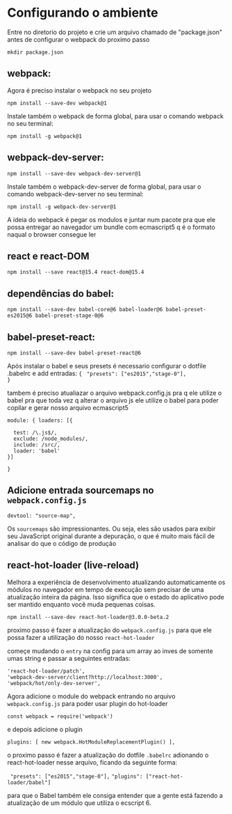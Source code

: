 # Configurando o ambiente

Entre no diretorio do projeto e crie um arquivo chamado de "package.json" antes de configurar o webpack do proximo passo

`mkdir package.json`

## webpack:

Agora é preciso instalar o webpack no seu projeto

`npm install --save-dev webpack@1`

Instale também o webpack de forma global, para usar o comando webpack no seu terminal:

`npm install -g webpack@1`

## webpack-dev-server:

`npm install --save-dev webpack-dev-server@1`

Instale também o webpack-dev-server de forma global, para usar o comando webpack-dev-server no seu terminal:

`npm install -g webpack-dev-server@1`

A ideia do webpack é pegar os modulos e juntar num pacote pra que ele possa entregar ao navegador um bundle com ecmascript5 q é o formato naqual o browser consegue ler 

## react e react-DOM

`npm install --save react@15.4 react-dom@15.4`

## dependências do babel:

`npm install --save-dev babel-core@6 babel-loader@6 babel-preset-es2015@6 babel-preset-stage-0@6`

## babel-preset-react:

`npm install --save-dev babel-preset-react@6`

Após instalar o babel e seus presets é necessario configurar o dotfile .babelrc e add entradas:
`{`
   ` "presets": ["es2015","stage-0"],`  
`}` 

tambem é preciso atualiazar o arquivo webpack.config.js pra q ele utilize o babel pra que toda vez q alterar o arquivo js ele utilize o babel para poder copilar e gerar nosso arquivo ecmascript5

`module: {
loaders: [{`

      test: /\.js$/,
      exclude: /node_modules/,
      include: /src/,
      loader: 'babel'
    }]
  `}`

## Adicione entrada sourcemaps no `webpack.config.js`

`devtool: "source-map",`

Os `sourcemaps` são impressionantes. Ou seja, eles são usados ​​para exibir seu JavaScript original durante a depuração, o que é muito mais fácil de analisar do que o código de produção

## react-hot-loader (live-reload)

 Melhora a experiência de desenvolvimento atualizando automaticamente os módulos no navegador em tempo de execução sem precisar de uma atualização inteira da página. Isso significa que o estado do aplicativo pode ser mantido enquanto você muda pequenas coisas.

`npm install --save-dev react-hot-loader@3.0.0-beta.2`

proximo passo é fazer a atualização do `webpack.config.js` para que ele possa fazer a utilização do nosso `react-hot-loader`

começe mudando o `entry` na config para um array ao inves de somente umas string e passar a seguintes entradas:

    'react-hot-loader/patch',
    'webpack-dev-server/client?http://localhost:3000',
    'webpack/hot/only-dev-server',

Agora adicione o module do webpack entrando no arquivo `webpack.config.js` para poder usar plugin do hot-loader 

`const webpack = require('webpack')`

e depois adicione o plugin

``plugins: [
    new webpack.HotModuleReplacementPlugin()
  ],``

  o proximo passo é fazer a atualização do dotfile `.babelrc` adionando o react-hot-loader nesse arquivo, ficando da seguinte forma:

` "presets": ["es2015","stage-0"],`
   `"plugins": ["react-hot-loader/babel"]`

para que o Babel  também ele consiga entender que a gente está fazendo a atualização de um módulo
que utiliza o ecscript 6.



